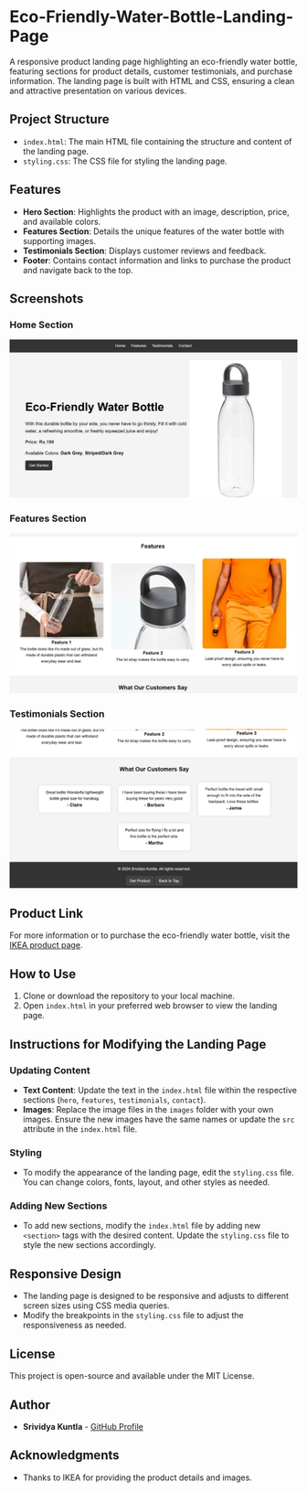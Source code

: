 # Eco-Friendly-Water-Bottle-Landing-Page
A responsive product landing page highlighting an eco-friendly water bottle, featuring sections for product details, customer testimonials, and purchase information.  The landing page is built with HTML and CSS, ensuring a clean and attractive presentation on various devices.

## Project Structure

- `index.html`: The main HTML file containing the structure and content of the landing page.
- `styling.css`: The CSS file for styling the landing page.

## Features

- **Hero Section**: Highlights the product with an image, description, price, and available colors.
- **Features Section**: Details the unique features of the water bottle with supporting images.
- **Testimonials Section**: Displays customer reviews and feedback.
- **Footer**: Contains contact information and links to purchase the product and navigate back to the top.

## Screenshots

### Home Section
![Home Section](images/Nav_and_Home_section.jpeg)

### Features Section
![Features Section](images/Features_section.jpeg)

### Testimonials Section

![Testimonials Section](images/Testimonals_and_contact_section.jpeg)

## Product Link
For more information or to purchase the eco-friendly water bottle, visit the [IKEA product page](https://www.ikea.com/in/en/p/ikea-365-water-bottle-dark-grey-00480014/?utm_source=bing&utm_medium=cpc&utm_campaign=Standard%20Shopping_All%20Products&utm_term=4588055870847128&utm_content=Ad%20group%20%231).

## How to Use

1. Clone or download the repository to your local machine.
2. Open `index.html` in your preferred web browser to view the landing page.

## Instructions for Modifying the Landing Page

### Updating Content

- **Text Content**: Update the text in the `index.html` file within the respective sections (`hero`, `features`, `testimonials`, `contact`).
- **Images**: Replace the image files in the `images` folder with your own images. Ensure the new images have the same names or update the `src` attribute in the `index.html` file.

### Styling

- To modify the appearance of the landing page, edit the `styling.css` file. You can change colors, fonts, layout, and other styles as needed.

### Adding New Sections

- To add new sections, modify the `index.html` file by adding new `<section>` tags with the desired content. Update the `styling.css` file to style the new sections accordingly.

## Responsive Design

- The landing page is designed to be responsive and adjusts to different screen sizes using CSS media queries. 
- Modify the breakpoints in the `styling.css` file to adjust the responsiveness as needed.

## License

This project is open-source and available under the MIT License.

## Author

- **Srividya Kuntla** - [GitHub Profile](https://github.com/srividya-kuntla)

## Acknowledgments

- Thanks to IKEA for providing the product details and images.
